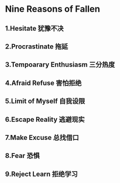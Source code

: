 # Nine Reasons of Fallen

## 1.Hesitate 犹豫不决

## 2.Procrastinate 拖延

## 3.Tempoarary Enthusiasm 三分热度

## 4.Afraid Refuse 害怕拒绝

## 5.Limit of Myself 自我设限

## 6.Escape Reality 逃避现实

## 7.Make Excuse 总找借口

## 8.Fear 恐惧

## 9.Reject Learn 拒绝学习
